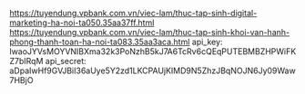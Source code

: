 https://tuyendung.vpbank.com.vn/viec-lam/thuc-tap-sinh-digital-marketing-ha-noi-ta050.35aa37ff.html
https://tuyendung.vpbank.com.vn/viec-lam/thuc-tap-sinh-khoi-van-hanh-phong-thanh-toan-ha-noi-ta083.35aa3aca.html
api_key: lwaoJYVsMOYVNIBXma32k3PoNzhB5kJ7A6TcRv6cQEqPUTEBMBZHPWiFKZ7bIRqM
api_secret: aDpaIwHf9GVJBiI36aUye5Y2zd1LKCPAUjKIMD9N5ZhzJBqNOJN6Jy09Waw7HBjO
